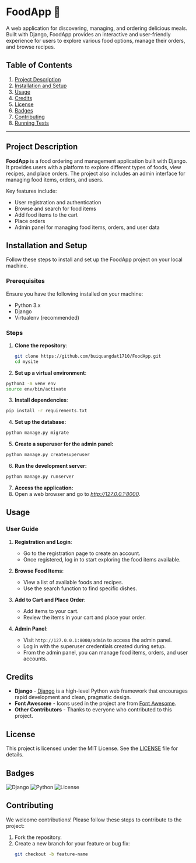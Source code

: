 # FoodApp 🍲

A web application for discovering, managing, and ordering delicious meals. Built with Django, FoodApp provides an interactive and user-friendly experience for users to explore various food options, manage their orders, and browse recipes.

## Table of Contents
1. [Project Description](#project-description)
2. [Installation and Setup](#installation-and-setup)
3. [Usage](#usage)
4. [Credits](#credits)
5. [License](#license)
6. [Badges](#badges)
7. [Contributing](#contributing)
8. [Running Tests](#running-tests)

---

## Project Description

**FoodApp** is a food ordering and management application built with Django. It provides users with a platform to explore different types of foods, view recipes, and place orders. The project also includes an admin interface for managing food items, orders, and users.

Key features include:
- User registration and authentication
- Browse and search for food items
- Add food items to the cart
- Place orders
- Admin panel for managing food items, orders, and user data

## Installation and Setup

Follow these steps to install and set up the FoodApp project on your local machine.

### Prerequisites
Ensure you have the following installed on your machine:
- Python 3.x
- Django
- Virtualenv (recommended)

### Steps

1. **Clone the repository**:
   ```bash
   git clone https://github.com/buiquangdat1710/FoodApp.git
   cd mysite
   ```
2. **Set up a virtual environment**:
  ```bash
  python3 -m venv env
  source env/bin/activate
  ```

3. **Install dependencies**:
```bash
pip install -r requirements.txt
```

4. **Set up the database:**
```bash
python manage.py migrate
```
5. **Create a superuser for the admin panel:**
```bash
python manage.py createsuperuser
```
6. **Run the development server:**
```bash
python manage.py runserver
```
7. **Access the application:**
8. Open a web browser and go to *http://127.0.0.1:8000*.

## Usage

### User Guide

1. **Registration and Login**:
   - Go to the registration page to create an account.
   - Once registered, log in to start exploring the food items available.

2. **Browse Food Items**:
   - View a list of available foods and recipes.
   - Use the search function to find specific dishes.

3. **Add to Cart and Place Order**:
   - Add items to your cart.
   - Review the items in your cart and place your order.

4. **Admin Panel**:
   - Visit `http://127.0.0.1:8000/admin` to access the admin panel.
   - Log in with the superuser credentials created during setup.
   - From the admin panel, you can manage food items, orders, and user accounts.

## Credits

- **Django** - [Django](https://www.djangoproject.com/) is a high-level Python web framework that encourages rapid development and clean, pragmatic design.
- **Font Awesome** - Icons used in the project are from [Font Awesome](https://fontawesome.com/).
- **Other Contributors** - Thanks to everyone who contributed to this project.

## License

This project is licensed under the MIT License. See the [LICENSE](LICENSE) file for details.

## Badges

![Django](https://img.shields.io/badge/Django-3.x-brightgreen)
![Python](https://img.shields.io/badge/Python-3.x-blue)
![License](https://img.shields.io/badge/License-MIT-yellow)

## Contributing

We welcome contributions! Please follow these steps to contribute to the project:

1. Fork the repository.
2. Create a new branch for your feature or bug fix:
   ```bash
   git checkout -b feature-name
